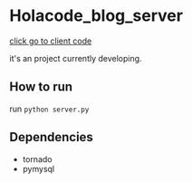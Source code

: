 # Holacode_blog_server

[click go to client code](https://github.com/MirageJian/Holacode_blog)

it's an project currently developing.

## How to run

run `python server.py`

## Dependencies

* tornado
* pymysql